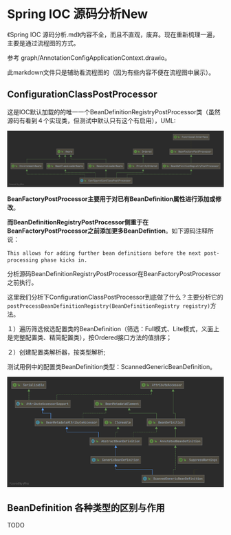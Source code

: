 # Spring IOC 源码分析New

《Spring IOC 源码分析.md》内容不全，而且不直观，废弃。现在重新梳理一遍，主要是通过流程图的方式。

参考 graph/AnnotationConfigApplicationContext.drawio。

此markdown文件只是辅助看流程图的（因为有些内容不便在流程图中展示）。



## ConfigurationClassPostProcessor

这是IOC默认加载的的唯一一个BeanDefinitionRegistryPostProcessor类（虽然源码有看到４个实现类，但测试中默认只有这个有启用），UML:

![](img/UML-ConfigurationClassPostProcessor.png)

**BeanFactoryPostProcessor主要用于对已有BeanDefinition属性进行添加或修改**。

**而BeanDefinitionRegistryPostProcessor侧重于在BeanFactoryPostProcessor之前添加更多BeanDefintion**。如下源码注释所说：

```
This allows for adding further bean definitions before the next post-processing phase kicks in.
```

分析源码BeanDefinitionRegistryPostProcessor在BeanFactoryPostProcessor之前执行。

这里我们分析下ConfigurationClassPostProcessor到底做了什么？主要分析它的`postProcessBeanDefinitionRegistry(BeanDefinitionRegistry registry)`方法。

１）遍历筛选候选配置类的BeanDefinition（筛选：Full模式、Lite模式，义面上是完整配置类、精简配置类），按Ordered接口方法的值排序；

２）创建配置类解析器，按类型解析;

测试用例中的配置类BeanDefinition类型：ScannedGenericBeanDefinition。

![](img/UML-ScannedGenericBeanDefinition.png)



## BeanDefinition 各种类型的区别与作用

TODO

